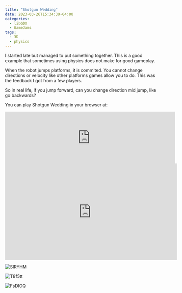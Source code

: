 ```yaml
---
title: "Shotgun Wedding"
date: 2023-03-26T15:34:30-04:00
categories:
  - libGDX
  - GameJams
tags:
  - 3D
  - physics
---
```

I started late but managed to put something together.  This is a good example that sometimes using physics does not make for good gameplay.

When the robot jumps platforms, it is commited.  You cannot change directions or velocity like other platforms games allow you to do. This was the feedback I got from a few players.  

So in real life, if you jump forward, can you change direction mid jump, like go backwards?

You can play Shotgun Wedding in your browser at: 

<iframe frameborder="0" src="https://itch.io/embed/1985567?border_width=2" width="554" height="169"><a href="https://antzgames.itch.io/shotgun-wedding">Shotgun Wedding by Antz</a></iframe>

<iframe width="560" height="315" src="https://www.youtube.com/embed/78s_r5z1eqw?si=qFeqVfYoWr2GZYyL" title="YouTube video player" frameborder="0" allow="accelerometer; autoplay; clipboard-write; encrypted-media; gyroscope; picture-in-picture; web-share" allowfullscreen></iframe>

![SlRYHM](https://github.com/antzGames/antzGames.github.io/assets/10563814/544ec7fe-5407-4bfd-b3d5-69cd30656900)

![T8f5tt](https://github.com/antzGames/antzGames.github.io/assets/10563814/e05c42c5-d369-4b4d-8f77-b7856ca7cf51)

![FsDIOQ](https://github.com/antzGames/antzGames.github.io/assets/10563814/ab0cdca4-fe69-43a1-b5dc-a29c069eadd1)
